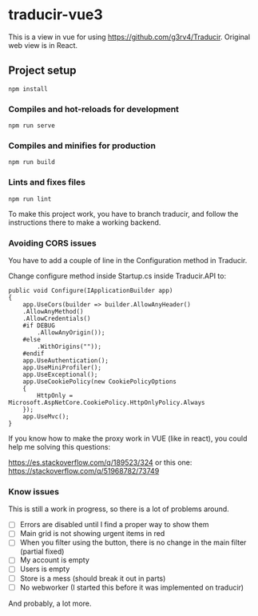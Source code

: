 # traducir-vue3

This is a view in vue for using https://github.com/g3rv4/Traducir. Original web view is in React. 

## Project setup
```
npm install
```

### Compiles and hot-reloads for development
```
npm run serve
```

### Compiles and minifies for production
```
npm run build
```

### Lints and fixes files
```
npm run lint
```
To make this project work, you have to branch traducir, and follow the instructions there to make a working backend. 

### Avoiding CORS issues

You have to add a couple of line in the Configuration method in Traducir. 

Change configure method inside Startup.cs inside Traducir.API to:

    public void Configure(IApplicationBuilder app)
    {
        app.UseCors(builder => builder.AllowAnyHeader()
        .AllowAnyMethod()
        .AllowCredentials()
        #if DEBUG
            .AllowAnyOrigin());
        #else
            .WithOrigins(""));
        #endif
        app.UseAuthentication();
        app.UseMiniProfiler();
        app.UseExceptional();
        app.UseCookiePolicy(new CookiePolicyOptions
        {
            HttpOnly = Microsoft.AspNetCore.CookiePolicy.HttpOnlyPolicy.Always
        });
        app.UseMvc();
    }
    
If you know how to make the proxy work in VUE (like in react), you could help me solving this questions:

https://es.stackoverflow.com/q/189523/324
or this one:
https://stackoverflow.com/q/51968782/73749

### Know issues

This is still a work in progress, so there is a lot of problems around.

- [ ] Errors are disabled until I find a proper way to show them
- [ ] Main grid is not showing urgent items in red
- [ ] When you filter using the button, there is no change in the main filter (partial fixed)
- [ ] My account is empty
- [ ] Users is empty
- [ ] Store is a mess (should break it out in parts)
- [ ] No webworker (I started this before it was implemented on traducir)

And probably, a lot more.
